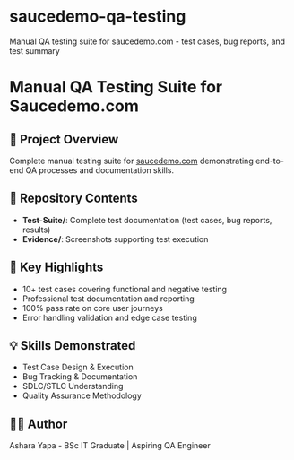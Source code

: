 # saucedemo-qa-testing
Manual QA testing suite for saucedemo.com - test cases, bug reports, and test summary
# Manual QA Testing Suite for Saucedemo.com

## 🎯 Project Overview
Complete manual testing suite for [saucedemo.com](https://www.saucedemo.com) demonstrating end-to-end QA processes and documentation skills.

## 📁 Repository Contents
- **Test-Suite/**: Complete test documentation (test cases, bug reports, results)
- **Evidence/**: Screenshots supporting test execution

## 🚀 Key Highlights
- 10+ test cases covering functional and negative testing
- Professional test documentation and reporting
- 100% pass rate on core user journeys
- Error handling validation and edge case testing

## 💡 Skills Demonstrated
- Test Case Design & Execution
- Bug Tracking & Documentation  
- SDLC/STLC Understanding
- Quality Assurance Methodology

## 👨‍💻 Author
Ashara Yapa - BSc IT Graduate | Aspiring QA Engineer  
